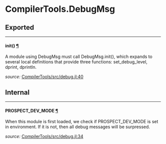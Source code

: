 # CompilerTools.DebugMsg

## Exported

---

<a id="method__init.1" class="lexicon_definition"></a>
#### init() [¶](#method__init.1)
A module using DebugMsg must call DebugMsg.init(), which expands to several local definitions
that provide three functions: set_debug_level, dprint, dprintln.


*source:*
[CompilerTools/src/debug.jl:40](file:///home/etotoni/.julia/v0.4/CompilerTools/src/debug.jl)

## Internal

---

<a id="global__prospect_dev_mode.1" class="lexicon_definition"></a>
#### PROSPECT_DEV_MODE [¶](#global__prospect_dev_mode.1)
When this module is first loaded, we check if PROSPECT_DEV_MODE is set in environment.
If it is not, then all debug messages will be surpressed.


*source:*
[CompilerTools/src/debug.jl:34](file:///home/etotoni/.julia/v0.4/CompilerTools/src/debug.jl)

